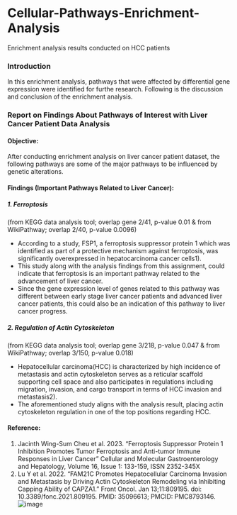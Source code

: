 # Cellular-Pathways-Enrichment-Analysis
Enrichment analysis results conducted on HCC patients

### Introduction 
In this enrichment analysis, pathways that were affected by differential gene expression were identified for furthe research. 
Following is the discussion and conclusion of the enrichment analysis. 

### Report on Findings About Pathways of Interest with Liver Cancer Patient Data Analysis

#### Objective: 
After conducting enrichment analysis on liver cancer patient dataset, the following pathways are some of the major pathways to be influenced by genetic alterations. 

#### Findings (Important Pathways Related to Liver Cancer): 
##### 1.	Ferroptosis 
(from KEGG data analysis tool; overlap gene 2/41, p-value 0.01 & from WikiPathway; overlap 2/40, p-value 0.0096)
- According to a study, FSP1, a ferroptosis suppressor protein 1 which was identified as part of a protective mechanism against ferroptosis, was significantly overexpressed in hepatocarcinoma cancer cells1). 
- This study along with the analysis findings from this assignment, could indicate that ferroptosis is an important pathway related to the advancement of liver cancer. 
- Since the gene expression level of genes related to this pathway was different between early stage liver cancer patients and advanced liver cancer patients, this could also be an indication of this pathway to liver cancer progress. 
##### 2.	Regulation of Actin Cytoskeleton 
(from KEGG data analysis tool; overlap gene 3/218, p-value 0.047 & from WikiPathway; overlap 3/150, p-value 0.018)
- Hepatocellular carcinoma(HCC) is characterized by high incidence of metastasis and actin cytoskeleton serves as a reticular scaffold supporting cell space and also participates in regulations including migration, invasion, and cargo transport in terms of HCC invasion and metastasis2). 
- The aforementioned study aligns with the analysis result, placing actin cytoskeleton regulation in one of the top positions regarding HCC. 

#### Reference:
1)	Jacinth Wing-Sum Cheu et al. 2023.  “Ferroptosis Suppressor Protein 1 Inhibition Promotes Tumor Ferroptosis and Anti-tumor Immune Responses in Liver Cancer” Cellular and Molecular Gastroenterology and Hepatology, Volume 16, Issue 1: 133-159, ISSN 2352-345X
2)	Lu Y et al. 2022. “FAM21C Promotes Hepatocellular Carcinoma Invasion and Metastasis by Driving Actin Cytoskeleton Remodeling via Inhibiting Capping Ability of CAPZA1.” Front Oncol. Jan 13;11:809195. doi: 10.3389/fonc.2021.809195. PMID: 35096613; PMCID: PMC8793146.
![image](https://github.com/ymc5/Cellular-Pathways-Enrichment-Analysis/assets/162189778/9a7d2a1a-1b2b-404a-8748-3e4179c8c017)
